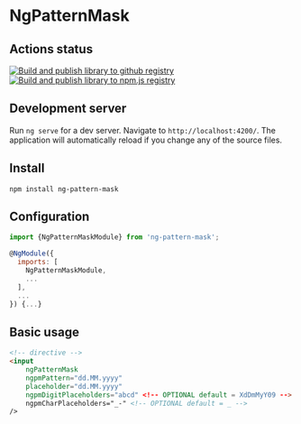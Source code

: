 # NgPatternMask

## Actions status
[![Build and publish library to github registry](https://github.com/alessiobianchini/ng-pattern-mask/actions/workflows/release-package-github.yml/badge.svg)](https://github.com/alessiobianchini/ng-pattern-mask/actions/workflows/release-package-github.yml)
[![Build and publish library to npm.js registry](https://github.com/alessiobianchini/ng-pattern-mask/actions/workflows/release-package-npmjs.yml/badge.svg)](https://github.com/alessiobianchini/ng-pattern-mask/actions/workflows/release-package-npmjs.yml)

## Development server

Run `ng serve` for a dev server. Navigate to `http://localhost:4200/`. The application will automatically reload if you change any of the source files.


## Install
`npm install ng-pattern-mask`

## Configuration
```javascript
import {NgPatternMaskModule} from 'ng-pattern-mask';

@NgModule({
  imports: [
    NgPatternMaskModule,
    ...
  ],
  ...
}) {...}
```

## Basic usage
```html
<!-- directive -->
<input 
    ngPatternMask
    ngpmPattern="dd.MM.yyyy"
    placeholder="dd.MM.yyyy"
    ngpmDigitPlaceholders="abcd" <!-- OPTIONAL default = XdDmMyY09 -->
    ngpmCharPlaceholders="_-" <!-- OPTIONAL default = _ -->
/>
```

